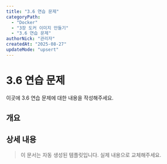 ```yaml
---
title: "3.6 연습 문제"
categoryPath:
  - "Docker"
  - "3장 도커 이미지 만들기"
  - "3.6 연습 문제"
authorNick: "관리자"
createdAt: "2025-08-27"
updateMode: "upsert"
---
```


# 3.6 연습 문제

이곳에 3.6 연습 문제에 대한 내용을 작성해주세요.

## 개요

<!-- 내용을 작성해주세요 -->

## 상세 내용

<!-- 내용을 작성해주세요 -->

> 이 문서는 자동 생성된 템플릿입니다. 실제 내용으로 교체해주세요.
